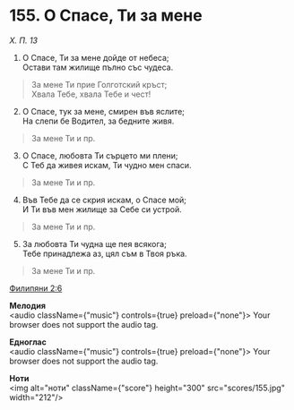 # 155. О Спасе, Ти за мене

_Х. П. 13_

1. О Спасе, Ти за мене дойде от небеса;  
Остави там жилище пълно със чудеса.  

> За мене Ти прие Голготский кръст;  
> Хвала Тебе, хвала Тебе и чест!

2. О Спасе, тук за мене, смирен във яслите;  
На слепи бе Водител, за бедните живя.  

> За мене Ти и пр.  

3. О Спасе, любовта Ти сърцето ми плени;  
С Теб да живея искам, Ти чудно мен спаси.  

> За мене Ти и пр.  

4. Във Тебе да се скрия искам, о Спасе мой;  
И Ти във мен жилище за Себе си устрой.  

> За мене Ти и пр.  

5. За любовта Ти чудна ще пея всякога;  
Тебе принадлежа аз, цял съм в Твоя ръка.  

> За мене Ти и пр.

[Филипяни 2:6](http://biblia.bg/index.php?k=57&g=2&s=6)

**Мелодия**  
<audio className={"music"} controls={true} preload={"none"}>
    <source src="mp3/155.mp3" type="audio/mpeg"/>
    Your browser does not support the audio tag.
</audio>

**Едноглас**  
<audio className={"music"} controls={true} preload={"none"}>
    <source src="transp/155.mp3" type="audio/mpeg"/>
    Your browser does not support the audio tag.
</audio>

**Ноти**  
<img alt="ноти" className={"score"} height="300" src="scores/155.jpg" width="212"/>
